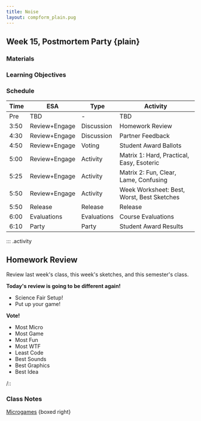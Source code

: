 ```yaml
---
title: Noise
layout: compform_plain.pug
---
```


## Week 15, Postmortem Party {plain}

### Materials

### Learning Objectives

### Schedule

| Time | ESA           | Type        | Activity                                   |
| ---- | ------------- | ----------- | ------------------------------------------ |
| Pre  | TBD           | -           | TBD                                        |
| 3:50 | Review+Engage | Discussion  | Homework Review                            |
| 4:30 | Review+Engage | Discussion  | Partner Feedback                           |
| 4:50 | Review+Engage | Voting      | Student Award Ballots                      |
| 5:00 | Review+Engage | Activity    | Matrix 1: Hard, Practical, Easy, Esoteric  |
| 5:25 | Review+Engage | Activity    | Matrix 2: Fun, Clear, Lame, Confusing      |
| 5:50 | Review+Engage | Activity    | Week Worksheet: Best, Worst, Best Sketches |
| 5:50 | Release       | Release     | Release                                    |
| 6:00 | Evaluations   | Evaluations | Course Evaluations                         |
| 6:10 | Party         | Party       | Student Award Results                      |

::: .activity

## Homework Review

Review last week's class, this week's sketches, and this semester's class.

**Today's review is going to be different again!**

- Science Fair Setup!
- Put up your game!

**Vote!**

- Most Micro
- Most Game
- Most Fun
- Most WTF
- Least Code
- Best Sounds
- Best Graphics
- Best Idea

/::

### Class Notes

[Microgames](./index.html) {boxed right}

<style> 
    .headless thead {
        display: none;
    }
</style>
